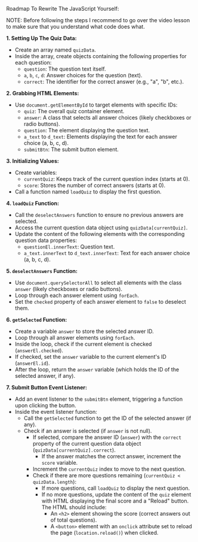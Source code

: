Roadmap To Rewrite The JavaScript Yourself:

NOTE: Before following the steps I recommend to go over the video
lesson to make sure that you understand what code does what.

**1. Setting Up The Quiz Data:**

- Create an array named `quizData`.
- Inside the array, create objects containing the following properties for each question:
  - `question`: The question text itself.
  - `a`, `b`, `c`, `d`: Answer choices for the question (text).
  - `correct`: The identifier for the correct answer (e.g., "a", "b", etc.).

**2. Grabbing HTML Elements:**

- Use `document.getElementById` to target elements with specific IDs:
  - `quiz`: The overall quiz container element.
  - `answer`: A class that selects all answer choices (likely checkboxes or radio buttons).
  - `question`: The element displaying the question text.
  - `a_text` to `d_text`: Elements displaying the text for each answer choice (a, b, c, d).
  - `submitBtn`: The submit button element.

**3. Initializing Values:**

- Create variables:
  - `currentQuiz`: Keeps track of the current question index (starts at 0).
  - `score`: Stores the number of correct answers (starts at 0).
- Call a function named `loadQuiz` to display the first question.

**4. `loadQuiz` Function:**

- Call the `deselectAnswers` function to ensure no previous answers are selected.
- Access the current question data object using `quizData[currentQuiz]`.
- Update the content of the following elements with the corresponding question data properties:
  - `questionEl.innerText`: Question text.
  - `a_text.innerText` to `d_text.innerText`: Text for each answer choice (a, b, c, d).

**5. `deselectAnswers` Function:**

- Use `document.querySelectorAll` to select all elements with the class `answer` (likely checkboxes or radio buttons).
- Loop through each answer element using `forEach`.
- Set the `checked` property of each answer element to `false` to deselect them.

**6. `getSelected` Function:**

- Create a variable `answer` to store the selected answer ID.
- Loop through all answer elements using `forEach`.
- Inside the loop, check if the current element is checked (`answerEl.checked`).
- If checked, set the `answer` variable to the current element's ID (`answerEl.id`).
- After the loop, return the `answer` variable (which holds the ID of the selected answer, if any).

**7. Submit Button Event Listener:**

- Add an event listener to the `submitBtn` element, triggering a function upon clicking the button.
- Inside the event listener function:
  - Call the `getSelected` function to get the ID of the selected answer (if any).
  - Check if an answer is selected (if `answer` is not null).
    - If selected, compare the answer ID (`answer`) with the `correct` property of the current question data object (`quizData[currentQuiz].correct`).
      - If the answer matches the correct answer, increment the `score` variable.
    - Increment the `currentQuiz` index to move to the next question.
    - Check if there are more questions remaining (`currentQuiz < quizData.length`):
      - If more questions, call `loadQuiz` to display the next question.
      - If no more questions, update the content of the `quiz` element with HTML displaying the final score and a "Reload" button. The HTML should include:
        - An `<h2>` element showing the score (correct answers out of total questions).
        - A `<button>` element with an `onclick` attribute set to reload the page (`location.reload()`) when clicked.
